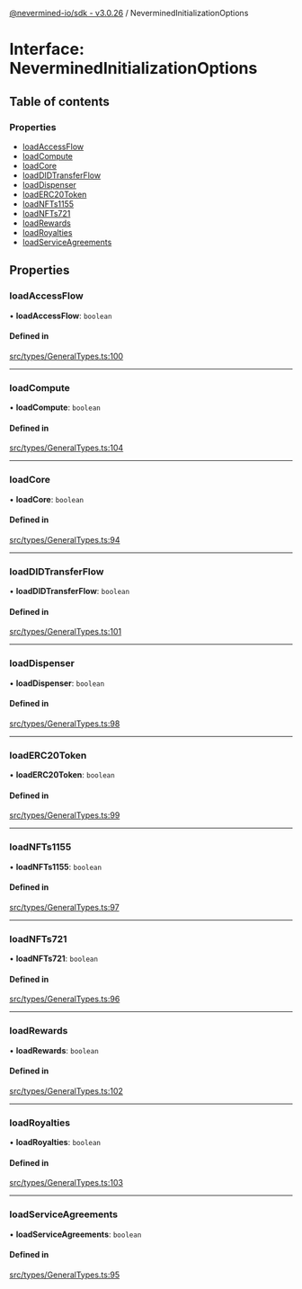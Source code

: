[@nevermined-io/sdk - v3.0.26](../code-reference.md) / NeverminedInitializationOptions

# Interface: NeverminedInitializationOptions

## Table of contents

### Properties

- [loadAccessFlow](NeverminedInitializationOptions.md#loadaccessflow)
- [loadCompute](NeverminedInitializationOptions.md#loadcompute)
- [loadCore](NeverminedInitializationOptions.md#loadcore)
- [loadDIDTransferFlow](NeverminedInitializationOptions.md#loaddidtransferflow)
- [loadDispenser](NeverminedInitializationOptions.md#loaddispenser)
- [loadERC20Token](NeverminedInitializationOptions.md#loaderc20token)
- [loadNFTs1155](NeverminedInitializationOptions.md#loadnfts1155)
- [loadNFTs721](NeverminedInitializationOptions.md#loadnfts721)
- [loadRewards](NeverminedInitializationOptions.md#loadrewards)
- [loadRoyalties](NeverminedInitializationOptions.md#loadroyalties)
- [loadServiceAgreements](NeverminedInitializationOptions.md#loadserviceagreements)

## Properties

### loadAccessFlow

• **loadAccessFlow**: `boolean`

#### Defined in

[src/types/GeneralTypes.ts:100](https://github.com/nevermined-io/sdk-js/blob/b9a2e4baad1168fba714b11b15863a80548b40de/src/types/GeneralTypes.ts#L100)

---

### loadCompute

• **loadCompute**: `boolean`

#### Defined in

[src/types/GeneralTypes.ts:104](https://github.com/nevermined-io/sdk-js/blob/b9a2e4baad1168fba714b11b15863a80548b40de/src/types/GeneralTypes.ts#L104)

---

### loadCore

• **loadCore**: `boolean`

#### Defined in

[src/types/GeneralTypes.ts:94](https://github.com/nevermined-io/sdk-js/blob/b9a2e4baad1168fba714b11b15863a80548b40de/src/types/GeneralTypes.ts#L94)

---

### loadDIDTransferFlow

• **loadDIDTransferFlow**: `boolean`

#### Defined in

[src/types/GeneralTypes.ts:101](https://github.com/nevermined-io/sdk-js/blob/b9a2e4baad1168fba714b11b15863a80548b40de/src/types/GeneralTypes.ts#L101)

---

### loadDispenser

• **loadDispenser**: `boolean`

#### Defined in

[src/types/GeneralTypes.ts:98](https://github.com/nevermined-io/sdk-js/blob/b9a2e4baad1168fba714b11b15863a80548b40de/src/types/GeneralTypes.ts#L98)

---

### loadERC20Token

• **loadERC20Token**: `boolean`

#### Defined in

[src/types/GeneralTypes.ts:99](https://github.com/nevermined-io/sdk-js/blob/b9a2e4baad1168fba714b11b15863a80548b40de/src/types/GeneralTypes.ts#L99)

---

### loadNFTs1155

• **loadNFTs1155**: `boolean`

#### Defined in

[src/types/GeneralTypes.ts:97](https://github.com/nevermined-io/sdk-js/blob/b9a2e4baad1168fba714b11b15863a80548b40de/src/types/GeneralTypes.ts#L97)

---

### loadNFTs721

• **loadNFTs721**: `boolean`

#### Defined in

[src/types/GeneralTypes.ts:96](https://github.com/nevermined-io/sdk-js/blob/b9a2e4baad1168fba714b11b15863a80548b40de/src/types/GeneralTypes.ts#L96)

---

### loadRewards

• **loadRewards**: `boolean`

#### Defined in

[src/types/GeneralTypes.ts:102](https://github.com/nevermined-io/sdk-js/blob/b9a2e4baad1168fba714b11b15863a80548b40de/src/types/GeneralTypes.ts#L102)

---

### loadRoyalties

• **loadRoyalties**: `boolean`

#### Defined in

[src/types/GeneralTypes.ts:103](https://github.com/nevermined-io/sdk-js/blob/b9a2e4baad1168fba714b11b15863a80548b40de/src/types/GeneralTypes.ts#L103)

---

### loadServiceAgreements

• **loadServiceAgreements**: `boolean`

#### Defined in

[src/types/GeneralTypes.ts:95](https://github.com/nevermined-io/sdk-js/blob/b9a2e4baad1168fba714b11b15863a80548b40de/src/types/GeneralTypes.ts#L95)
